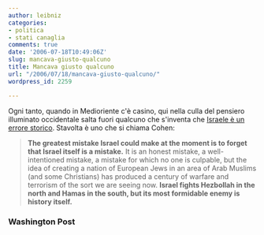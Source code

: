 ```yaml
---
author: leibniz
categories:
- politica
- stati canaglia
comments: true
date: '2006-07-18T10:49:06Z'
slug: mancava-giusto-qualcuno
title: Mancava giusto qualcuno
url: "/2006/07/18/mancava-giusto-qualcuno/"
wordpress_id: 2259

---
```

Ogni tanto, quando in Medioriente c'è casino, qui nella culla del pensiero illuminato occidentale salta fuori qualcuno che s'inventa che [Israele è un errore storico](http://www.washingtonpost.com/wp-dyn/content/article/2006/07/17/AR2006071701154.html). Stavolta è uno che si chiama Cohen:



> **The greatest mistake Israel could make at the moment is to forget that Israel itself is a mistake.** It is an honest mistake, a well-intentioned mistake, a mistake for which no one is culpable, but the idea of creating a nation of European Jews in an area of Arab Muslims (and some Christians) has produced a century of warfare and terrorism of the sort we are seeing now. **Israel fights Hezbollah in the north and Hamas in the south, but its most formidable enemy is history itself.**

### Washington Post
